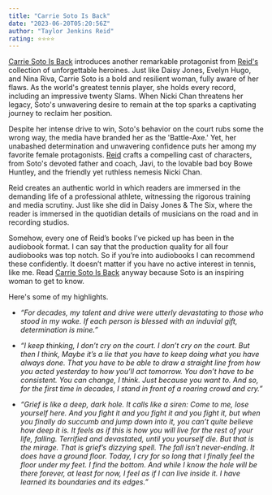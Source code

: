 ```yaml
---
title: "Carrie Soto Is Back"
date: "2023-06-20T05:20:56Z"
author: "Taylor Jenkins Reid"
rating: ⭐⭐⭐⭐
---
```


<style>

</style>

<a href="https://www.goodreads.com/book/show/60435878-carrie-soto-is-back">Carrie Soto Is Back</a> introduces another remarkable protagonist from <a href="https://www.goodreads.com/author/show/6572605.Taylor_Jenkins_Reid">Reid's</a> collection of unforgettable heroines. Just like Daisy Jones, Evelyn Hugo, and Nina Riva, Carrie Soto is a bold and resilient woman, fully aware of her flaws. As the world's greatest tennis player, she holds every record, including an impressive twenty Slams. When Nicki Chan threatens her legacy, Soto's unwavering desire to remain at the top sparks a captivating journey to reclaim her position.

Despite her intense drive to win, Soto's behavior on the court rubs some the wrong way, the media have branded her as the 'Battle-Axe.' Yet, her unabashed determination and unwavering confidence puts her among my favorite female protagonists. <a href="https://www.goodreads.com/author/show/6572605.Taylor_Jenkins_Reid">Reid</a> crafts a compelling cast of characters, from Soto's devoted father and coach, Javi, to the lovable bad boy Bowe Huntley, and the friendly yet ruthless nemesis Nicki Chan.

Reid creates an authentic world in which readers are immersed in the demanding life of a professional athlete, witnessing the rigorous training and media scrutiny. Just like she did in Daisy Jones & The Six, where the reader is immersed in the quotidian details of musicians on the road and in recording studios.

Somehow, every one of Reid’s books I’ve picked up has been in the audiobook format. I can say that the production quality for all four audiobooks was top notch. So if you’re into audiobooks I can recommend these confidently. It doesn’t matter if you have no active interest in tennis, like me. Read <a href="https://www.goodreads.com/book/show/60435878-carrie-soto-is-back">Carrie Soto Is Back</a> anyway because Soto is an inspiring woman to get to know.


Here's some of my highlights.
<i>

* “For decades, my talent and drive were utterly devastating to those who stood in my wake. If each person is blessed with an induvial gift, determination is mine.” 

* “I keep thinking, I don’t cry on the court. I don’t cry on the court. But then I think, Maybe it’s a lie that you have to keep doing what you have always done. That you have to be able to draw a straight line from how you acted yesterday to how you’ll act tomorrow. You don’t have to be consistent. You can change, I think. Just because you want to. And so, for the first time in decades, I stand in front of a roaring crowd and cry.” 

* “Grief is like a deep, dark hole. It calls like a siren: Come to me, lose yourself here. And you fight it and you fight it and you fight it, but when you finally do succumb and jump down into it, you can’t quite believe how deep it is. It feels as if this is how you will live for the rest of your life, falling. Terrified and devastated, until you yourself die.
But that is the mirage. 
That is grief’s dizzying spell. 
The fall isn’t never-ending. It does have a ground floor.
Today, I cry for so long that I finally feel the floor under my feet. I find the bottom. And while I know the hole will be there forever, at least for now, I feel as if I can live inside it. I have learned its boundaries and its edges.”
</i>